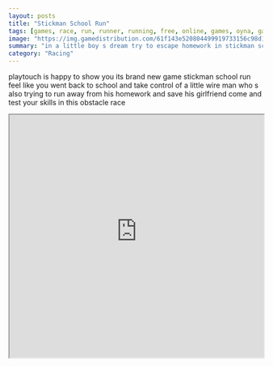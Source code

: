 ```yaml
---
layout: posts
title: "Stickman School Run"
tags: [games, race, run, runner, running, free, online, games, oyna, game, free, games, play, play, games]
image: "https://img.gamedistribution.com/61f143e520804499919733156c98d169-1280x550.jpeg"
summary: "in a little boy s dream try to escape homework in stickman school run leaping from drawing to drawing evading the scissors thrown at him stickman attempts to rescue his girlfriend your mission is to guide him until the end of each level you ll have to jump from platforms without falling into the pits but you ll also have to evade the obstacles that are coming toward you  free online games oyna game free games play play games"
category: "Racing"
---
```


playtouch is happy to show you its brand new game stickman school run feel like you went back to school and take control of a little wire man who s also trying to run away from his homework and save his girlfriend come and test your skills in this obstacle race

<iframe width="100%" height="480px;" src="https://html5.gamedistribution.com/61f143e520804499919733156c98d169/"></iframe>